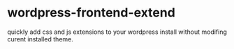 # wordpress-frontend-extend
quickly add css and js extensions to your wordpress install without modifing curent installed theme.
